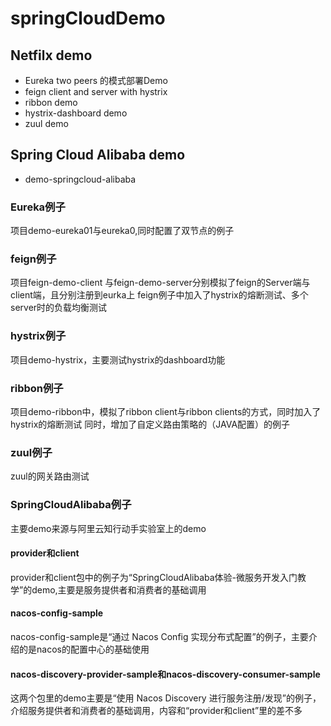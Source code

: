 # springCloudDemo
## Netfilx demo
* Eureka two peers 的模式部署Demo
* feign client and server with hystrix
* ribbon demo
* hystrix-dashboard demo
* zuul demo
## Spring Cloud Alibaba demo
* demo-springcloud-alibaba


### Eureka例子
项目demo-eureka01与eureka0,同时配置了双节点的例子

### feign例子
项目feign-demo-client 与feign-demo-server分别模拟了feign的Server端与client端，且分别注册到eurka上
feign例子中加入了hystrix的熔断测试、多个server时的负载均衡测试

### hystrix例子
项目demo-hystrix，主要测试hystrix的dashboard功能

### ribbon例子
项目demo-ribbon中，模拟了ribbon client与ribbon clients的方式，同时加入了hystrix的熔断测试
同时，增加了自定义路由策略的（JAVA配置）的例子

### zuul例子
zuul的网关路由测试

### SpringCloudAlibaba例子
主要demo来源与阿里云知行动手实验室上的demo
#### provider和client
provider和client包中的例子为“SpringCloudAlibaba体验-微服务开发入门教学”的demo,主要是服务提供者和消费者的基础调用
#### nacos-config-sample
nacos-config-sample是“通过 Nacos Config 实现分布式配置”的例子，主要介绍的是nacos的配置中心的基础使用
#### nacos-discovery-provider-sample和nacos-discovery-consumer-sample
这两个包里的demo主要是“使用 Nacos Discovery 进行服务注册/发现”的例子，介绍服务提供者和消费者的基础调用，内容和“provider和client”里的差不多

